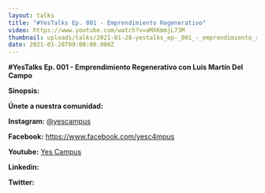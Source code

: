 ```yaml
---
layout: talks
title: "#YesTalks Ep. 001 - Emprendimiento Regenerativo"
video: https://www.youtube.com/watch?v=aMXKmmjL73M
thumbnail: uploads/talks/2021-01-28-yestalks_ep-_001_-_emprendimiento_regenerativo/miniatura.png
date: 2021-01-28T09:00:00.000Z
---
```

**\#YesTalks Ep. 001 - Emprendimiento Regenerativo con Luis Martín Del Campo**

**Sinopsis:** 

**Únete a nuestra comunidad:**

**Instagram:**  [@yescampus](https://www.instagram.com/yescampus/)

**Facebook:** <https://www.facebook.com/yesc4mpus>

**Youtube:** [Yes Campus](https://www.youtube.com/channel/UCo6tTIW26ccle9QxyYQVnlA)

**Linkedin:** 

**Twitter:**